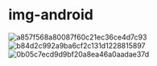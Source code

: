 # img-android
![a857f568a80087f60c21ec36ce4d7c93](https://github.com/user-attachments/assets/72d0ac48-4941-4a4d-9fbf-ad099a603fdf)
![b84d2c992a9ba6cf2c131d1228815897](https://github.com/user-attachments/assets/d2fb01f3-675f-499c-b473-47342c4da038)
![0b05c7ecd9d9bf20a8ea46a0aadae37d](https://github.com/user-attachments/assets/1372026f-6b87-40d0-8abd-de6304e87d25)
